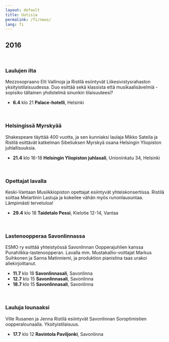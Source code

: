 ```yaml
---
layout: default
title: Uutisia
permalink: /fi/news/
lang: fi
---
```


## 2016

<br/>

### Laulujen ilta

Mezzosopraano Elli Vallinoja ja Ristilä esiintyvät Liikesivistysrahaston yksityistilaisuudessa. Duo esittää sekä klassista että musikaalisävelmiä - sopisiko tällainen yhdistelmä sinunkin tilaisuuteesi?

- __6.4__ klo 21 __Palace-hotelli__, Helsinki

<br/>

### Helsingissä Myrskyää

Shakespeare täyttää 400 vuotta, ja sen kunniaksi laulaja Mikko Sateila ja Ristilä esittävät katkelman Sibeliuksen Myrskyä osana Helsingin Yliopiston juhlallisuuksia.

- __21.4__ klo 16-18 __Helsingin Yliopiston juhlasali__, Unioninkatu 34, Helsinki

<br/>

### Opettajat lavalla

Keski-Vantaan Musiikkiopiston opettajat esiintyvät yhteiskonsertissa. Ristilä soittaa Melartinin Lastuja ja kokeilee vähän myös runonlausuntaa. Lämpimästi tervetuloa!

- __29.4__ klo 18 __Taidetalo Pessi__, Kielotie 12-14, Vantaa

<br/>

### Lastenoopperaa Savonlinnassa

ESMO ry esittää yhteistyössä Savonlinnan Oopperajuhlien kanssa Punahilkka-lastenoopperan. Lavalla mm. Mustakallio-voittajat Markus Suihkonen ja Sanna Matinniemi, ja produktion pianistina taas urakoi allekirjoittanut.

- __11.7__ klo 18 __Savonlinnasali__, Savonlinna
- __12.7__ klo 15 __Savonlinnasali__, Savonlinna
- __18.7__ klo 15 __Savonlinnasali__, Savonlinna

<br/>

### Lauluja lounaaksi

Ville Rusanen ja Jenna Ristilä esiintyvät Savonlinnan Soroptimistien oopperalounaalla. Yksityistilaisuus.

- __17.7__ klo 12 __Ravintola Paviljonki__, Savonlinna

<br/>
